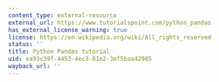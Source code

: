 ```yaml
---
content_type: external-resource
external_url: https://www.tutorialspoint.com/python_pandas
has_external_license_warning: true
license: https://en.wikipedia.org/wiki/All_rights_reserved
status: ''
title: Python Pandas tutorial
uid: ea93c39f-4453-4ec3-81e2-3ef5baa42985
wayback_url: ''
---
```


